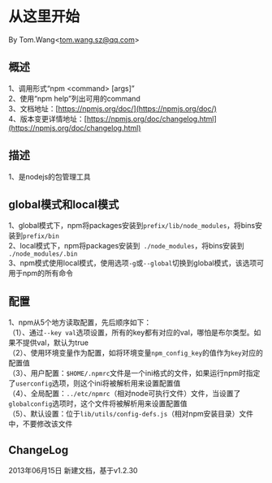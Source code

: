 # 从这里开始 #
By Tom.Wang<tom.wang.sz@qq.com\>

## 概述 ##
1、调用形式“npm <command\> [args]”  
2、使用“npm help”列出可用的command  
3、文档地址：[https://npmjs.org/doc/](https://npmjs.org/doc/)  
4、版本变更详情地址：[https://npmjs.org/doc/changelog.html](https://npmjs.org/doc/changelog.html)  

## 描述 ##
1、是nodejs的包管理工具  

## global模式和local模式 ##
1、global模式下，npm将packages安装到`prefix/lib/node_modules`，将bins安装到`prefix/bin`  
2、local模式下，npm将packages安装到` ./node_modules`，将bins安装到` ./node_modules/.bin`  
3、npm模式使用local模式，使用选项`-g`或`--global`切换到global模式，该选项可用于npm的所有命令  

## 配置 ##
1、npm从5个地方读取配置，先后顺序如下：  
（1）、通过`--key val`选项设置，所有的key都有对应的val，哪怕是布尔类型。如果不提供val，默认为true  
（2）、使用环境变量作为配置，如将环境变量`npm_config_key`的值作为`key`对应的配置值  
（3）、用户配置：`$HOME/.npmrc`文件是一个ini格式的文件，如果运行npm时指定了`userconfig`选项，则这个ini将被解析用来设置配置值  
（4）、全局配置：`../etc/npmrc`（相对node可执行文件）文件，当设置了`globalconfig`选项时，这个文件将被解析用来设置配置值  
（5）、默认设置：位于`lib/utils/config-defs.js`（相对npm安装目录）文件中，不要修改该文件  

## ChangeLog ##
2013年06月15日 新建文档，基于v1.2.30